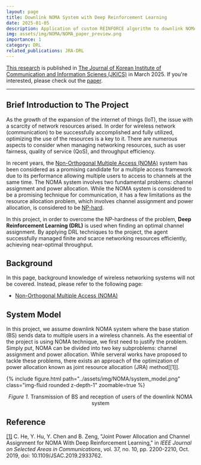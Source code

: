 ```yaml
---
layout: page
title: Downlink NOMA System with Deep Reinforcement Learning
date: 2025-01-05
description: Application of custom REINFORCE algorithm to downlink NOMA system
img: assets/img/NOMA/NOMA_paper_preview.png
importance: 1
category: DRL
related_publications: JRA-DRL
---
```


[This research](https://github.com/3seoksw/Downlink-NOMA-with-RL) is published in [The Journal of Korean Institute of Communication and Information Scienes (JKICS)](https://journal.kics.or.kr/) in March 2025.
If you're interested, please check out the [paper](https://journal.kics.or.kr/digital-library/102248).

---

## Brief Introduction to The Project

As the growth of the expansion of the internet of things (IoT), the issue with a scarcity of network resources arised.
In order for wireless network (communication) to be successfully accomplished and fully utilized, optimizing the use of the resources is a key to it.
There are numerous aspects to consider when managing networking resources, such as user fairness, quality of service (QoS), and throughput efficiency.

In recent years, the [Non-Orthogonal Multiple Access (NOMA)](https://3seoksw.github.io/blog/2024/NOMA-background/) system has been considered as a promising candidate for a multiple access framework due to its performance allowing multiple users to access to channels at the same time.
The NOMA system involves two fundamental problems: channel assignment and power allocation.
While the NOMA system is considered to be a promising technique for communication, it has a few limitations as the resource allocation problem, which involves channel assignment and power allocation, is considered to be [NP-hard](https://en.wikipedia.org/wiki/NP-hardness).

In this project, in order to overcome the NP-hardness of the problem, **Deep Reinforcement Learning (DRL)** is used when finding an optimal channel assignment.
By applying DRL techniques to the project, the agent successfully managed finite and scarce networking resources efficiently, achieving near-optimal throughput.

## Background

In this page, background knowledge of wireless networking systems will not be covered.
Instead, please refer to the following page:

- [Non-Orthogonal Multiple Access (NOMA)](https://3seoksw.github.io/blog/2025/NOMA-background/)

## System Model

In this project, we assume downlink NOMA system where the base station (BS) sends data to multiple users in a wireless channels.
As the eseential of the project is using NOMA technique, we first need to justify the problem.
Simply put, NOMA can be divided into two key subproblems: channel assignment and power allocation.
While serveral works have proposed to tackle these problems, there exists an approach of the optimization of power allocation known as joint resource allocation (JRA) method[[1]].

{% include figure.html path="../assets/img/NOMA/system_model.png" class="img-fluid rounded z-depth-1" zoomable=true %}

<p align="center">
    <i>Figure 1.</i>
    Transmission of BS and reception of users of the downlink NOMA system
</p>

## Reference

<a id="1" href="https://ieeexplore.ieee.org/document/8790780">[1]</a>
C. He, Y. Hu, Y. Chen and B. Zeng, "Joint Power Allocation and Channel Assignment for NOMA With Deep Reinforcement Learning," in
<i>IEEE Journal on Selected Areas in Communications</i>,
vol. 37, no. 10, pp. 2200-2210, Oct. 2019, doi: 10.1109/JSAC.2019.2933762.

